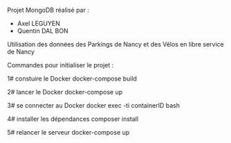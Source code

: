 Projet MongoDB réalisé par :
- Axel LEGUYEN
- Quentin DAL BON

Utilisation des données des Parkings de Nancy et des Vélos en libre service de Nancy

Commandes pour initialiser le projet :

1# constuire le Docker
docker-compose build

2# lancer le Docker
docker-compose up

3# se connecter au Docker
docker exec -ti containerID bash

4# installer les dépendances
composer install

5# relancer le serveur
docker-compose up


